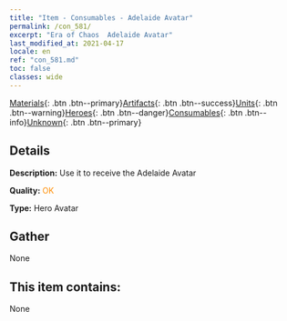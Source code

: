 ```yaml
---
title: "Item - Consumables - Adelaide Avatar"
permalink: /con_581/
excerpt: "Era of Chaos  Adelaide Avatar"
last_modified_at: 2021-04-17
locale: en
ref: "con_581.md"
toc: false
classes: wide
---
```

 [Materials](/Items/){: .btn .btn--primary}[Artifacts](/Items/Artifacts/){: .btn .btn--success}[Units](/Items/Units/){: .btn .btn--warning}[Heroes](/Items/Heroes/){: .btn .btn--danger}[Consumables](/Items/Consumables/){: .btn .btn--info}[Unknown](/Items/Unknown/){: .btn .btn--primary}

## Details
 **Description:** Use it to receive the Adelaide Avatar

 **Quality:** <span style="color: #FF8C00">OK</span>

 **Type:** Hero Avatar

## Gather

  None

## This item contains:

  None


